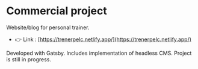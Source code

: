 # Commercial project
Website/blog for personal trainer.

- 👉 Link : [https://trenerpelc.netlify.app/](https://trenerpelc.netlify.app/)

Developed with Gatsby. Includes implementation of headless CMS. Project is still in progress.

